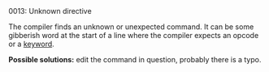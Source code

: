 <!doctype html>
<html lang="es">
<head>
	<title>Mensajes de Error</title>
	<meta charset="utf-8">
	<meta http-equiv="X-UA-Compatible" content="IE=edge">
	<meta name="viewport" content="width=device-width, initial-scale=1">
	<link rel="stylesheet" type="text/css" href="../../../style/style.css">
</head>
<body>
0013: Unknown directive

The compiler finds an unknown or unexpected command. It can be some gibberish word at the start of a line where the compiler expects an opcode or a [keyword](../../coding/keywords.md).

**Possible solutions:** edit the command in question, probably there is a typo.

<script src="../../../js/main.min.js"></script>